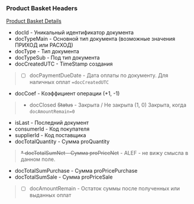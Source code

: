 ### Product Basket Headers
[Product Basket Details](https://github.com/smpb05/DSS-Retail/wiki/Product-Basket-Details#product-basket-details)
* docId - Уникальный идентификатор документа
* docTypeMain - Основной тип документа (возможные значения ПРИХОД или РАСХОД)
* docType - Тип документа
* docTypeSub - Под тип документа
* docCreatedUTC - TimeStamp создания
>- [ ] docPaymentDueDate - Дата оплаты по документу. Для наличных оплат `=docCreatedUTC`
* docCoef  - Коэффициент операции (+1, -1) 
>* docClosed ~~Status~~ - Закрыта / Не закрыта (1, 0) Закрыта, когда `docAmountRemain=0`
* isLast - Последний документ
* consumerId - Код покупателя
* supplierId - Код поставщика
* docTotalQuantity - Сумма proQuantity

>~~* docTotalSumNet -  Сумма proPriceNet~~ - ALEF - не вижу смысла в данном поле.
* docTotalSumPurchase - Сумма proPricePurchase
* docTotalSumSale - Сумма proPriceSale
>- [ ] docAmountRemain - Остаток суммы после полученных или выданных оплат